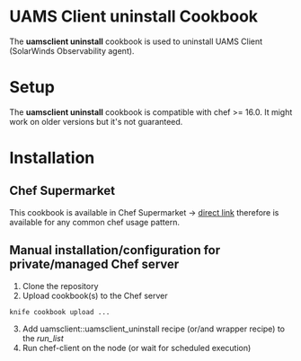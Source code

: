 # UAMS Client uninstall Cookbook

The **uamsclient uninstall** cookbook is used to uninstall UAMS Client (SolarWinds Observability agent).

# Setup

The **uamsclient uninstall** cookbook is compatible with chef >= 16.0. It might work on older versions but it's not guaranteed.

# Installation
## Chef Supermarket

This cookbook is available in Chef Supermarket -> [direct link](https://supermarket.chef.io/cookbooks/uamsclient) therefore is available for any common chef usage pattern.

## Manual installation/configuration for private/managed Chef server
1. Clone the repository
2. Upload cookbook(s) to the Chef server
```
knife cookbook upload ...
```
3. Add uamsclient::uamsclient_uninstall recipe (or/and wrapper recipe) to the *run_list*
4. Run chef-client on the node (or wait for scheduled execution)